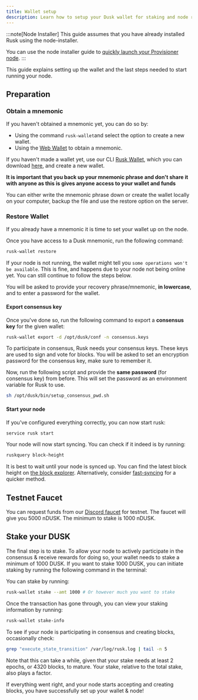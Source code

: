 ```yaml
---
title: Wallet setup
description: Learn how to setup your Dusk wallet for staking and node running.
---
```


:::note[Node Installer]
This guide assumes that you have already installed Rusk using the node-installer.

You can use the node installer guide to [quickly launch your Provisioner node](/operator/guides/provisioner-node).
:::

This guide explains setting up the wallet and the last steps needed to start running your node.

## Preparation

### Obtain a mnemonic

If you haven't obtained a mnemonic yet, you can do so by:
- Using the command `rusk-wallet`and select the option to create a new wallet.
- Using the [Web Wallet](https://apps.dusk.network/wallet/setup/) to obtain a mnemonic.

If you haven't made a wallet yet, use our CLI [Rusk Wallet](https://apps.dusk.network/wallet/setup/), which you can download [here](https://github.com/dusk-network/rusk/releases/tag/rusk-wallet-0.1.0-rc.0), and create a new wallet.

**It is important that you back up your mnemonic phrase and don't share it with anyone as this is gives anyone access to your wallet and funds**

You can either write the mnemonic phrase down or create the wallet locally on your computer, backup the file and use the restore option on the server.

### Restore Wallet

If you already have a mnemonic it is time to set your wallet up on the node.

Once you have access to a Dusk mnemonic, run the following command:

```sh
rusk-wallet restore
```

If your node is not running, the wallet might tell you `some operations won't be available`. This is fine, and happens due to your node not being online yet. You can still continue to follow the steps below.

You will be asked to provide your recovery phrase/mnemonic, **in lowercase**, and to enter a password for the wallet.

#### Export consensus key

Once you've done so, run the following command to export a **consensus key** for the given wallet:

```sh
rusk-wallet export -d /opt/dusk/conf -n consensus.keys
```

To participate in consensus, Rusk needs your consensus keys. These keys are used to sign and vote for blocks. You will be asked to set an encryption password for the consensus key, make sure to remember it.

Now, run the following script and provide the **same password** (for consensus key) from before. This will set the password as an environment variable for Rusk to use.

```sh
sh /opt/dusk/bin/setup_consensus_pwd.sh
```

#### Start your node

If you've configured everything correctly, you can now start rusk:

```sh
service rusk start
```

Your node will now start syncing. You can check if it indeed is by running:

```sh
ruskquery block-height
```

It is best to wait until your node is synced up. You can find the latest block height on [the block explorer](https://explorer.dusk.network/). Alternatively, consider [fast-syncing](/operator/guides/fast-sync) for a quicker method.

## Testnet Faucet

You can request funds from our [Discord faucet](/operator/guides/nocturne-faucet) for testnet. The faucet will give you 5000 nDUSK. The minimum to stake is 1000 nDUSK.

## Stake your DUSK

The final step is to stake. To allow your node to actively participate in the consensus & receive rewards for doing so, your wallet needs to stake a minimum of 1000 DUSK. If you want to stake 1000 DUSK, you can initiate staking by running the following command in the terminal:

You can stake by running:

```sh
rusk-wallet stake --amt 1000 # Or however much you want to stake
```

Once the transaction has gone through, you can view your staking information by running:

```sh
rusk-wallet stake-info
```

To see if your node is participating in consensus and creating blocks, occasionally check:

```sh
grep "execute_state_transition" /var/log/rusk.log | tail -n 5
```

Note that this can take a while, given that your stake needs at least 2 epochs, or 4320 blocks, to mature. Your stake, relative to the total stake, also plays a factor.

If everything went right, and your node starts accepting and creating blocks, you have successfully set up your wallet & node!
